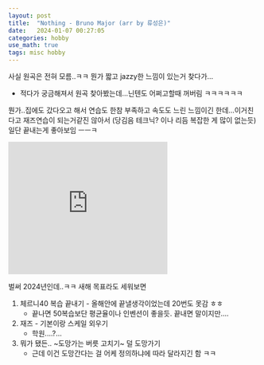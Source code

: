 ```yaml
---
layout: post
title:  "Nothing - Bruno Major (arr by 류성은)"
date:   2024-01-07 00:27:05 
categories: hobby
use_math: true
tags: misc hobby
---
```


사실 원곡은 전혀 모름..ㅋㅋ 뭔가 짧고 jazzy한 느낌이 있는거 찾다가…
- 적다가 궁금해져서 원곡 찾아봤는데...닌텐도 어쩌고할때 꺼버림 ㅋㅋㅋㅋㅋㅋ

뭔가..집에도 갔다오고 해서 연습도 한참 부족하고 속도도 느린 느낌이긴 한데...이거친다고 재즈연습이 되는거같진 않아서 (당김음 테크닉? 이나 리듬 복잡한 게 많이 없는듯) 일단 끝내는게 좋아보임 ㅡㅡㅋ

<iframe allowfullscreen="allowfullscreen" class="b-hbp-video b-uploaded" frameborder="0" height="266" id="BLOGGER-video-44c664fc9e24aae3-19996" mozallowfullscreen="mozallowfullscreen" src="https://www.blogger.com/video.g?token=AD6v5dyj_PWmYMNDeC4jcXOeJH9mu_LnyRAuxneVi-kLsu3Jgm68WAQcmrB5Gm6dZCTRMqmB5s21-bOw7WMA0YNuYXBFzf56Zd3awSGQqAjDSgzvMNxdRCPecnmhcs0u0VdgkIlcPI8" webkitallowfullscreen="webkitallowfullscreen" width="320"></iframe>


벌써 2024년인데..ㅋㅋ 새해 목표라도 세워보면
1. 체르니40 복습 끝내기 - 올해안에 끝낼생각이었는데 20번도 못감 ㅎㅎ
    - 끝나면 50복습보단 평균율이나 인벤션이 좋을듯. 끝내면 말이지만....
2. 재즈 - 기본이랑 스케일 외우기
    - 학원....?...
3. 뭐가 됐든.. ~도망가는 버릇 고치기~ 덜 도망가기
    - 근데 이건 도망간다는 걸 어케 정의하냐에 따라 달라지긴 함 ㅋㅋ
